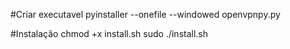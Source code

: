 #Criar executavel
    pyinstaller --onefile --windowed openvpnpy.py 

#Instalação
    chmod +x install.sh
    sudo ./install.sh